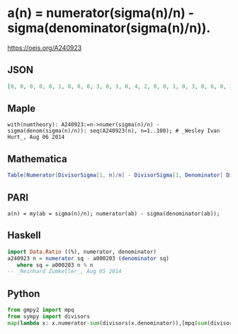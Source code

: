 # a\(n\) \= numerator\(sigma\(n\)/n\) \- sigma\(denominator\(sigma\(n\)/n\)\)\.
https://oeis.org/A240923
## JSON
```JSON
[0, 0, 0, 0, 0, 1, 0, 0, 0, 3, 0, 3, 0, 4, 2, 0, 0, 1, 0, 3, 0, 6, 0, 2, 0, 7, 0, 1, 0, 6, 0, 0, 4, 9, 0, 0, 0, 10, 0, 2, 0, 8, 0, 9, 2, 12, 0, 3, 0, 0, 6, 7, 0, 7, 0, 7, 0, 15, 0, 8, 0, 16, 0, 0, 0, 12, 0, 9, 8, 24, 0, 5, 0, 19, 0, 15, 0, 14, 0, 3, 0, 21, 0]
```
## Maple
```Maple
with(numtheory): A240923:=n->numer(sigma(n)/n) - sigma(denom(sigma(n)/n)): seq(A240923(n), n=1..100); # _Wesley Ivan Hurt_, Aug 06 2014
```
## Mathematica
```Mathematica
Table[Numerator[DivisorSigma[1, n]/n] - DivisorSigma[1, Denominator[ DivisorSigma[1, n]/n]], {n, 100}] (* _Wesley Ivan Hurt_, Aug 06 2014 *)
```
## PARI
```PARI
a(n) = my(ab = sigma(n)/n); numerator(ab) - sigma(denominator(ab));
```
## Haskell
```Haskell
import Data.Ratio ((%), numerator, denominator)
a240923 n = numerator sq - a000203 (denominator sq)
   where sq = a000203 n % n
-- _Reinhard Zumkeller_, Aug 05 2014
```
## Python
```Python
from gmpy2 import mpq
from sympy import divisors
map(lambda x: x.numerator-sum(divisors(x.denominator)),[mpq(sum(divisors(n)),n) for n in range(1,10**5)]) # _Chai Wah Wu_, Aug 05 2014
```
